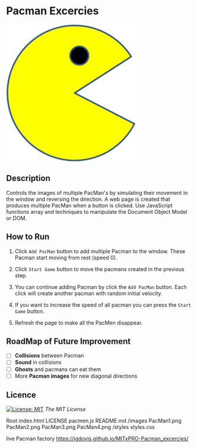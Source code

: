 # Pacman Excercies 

<img src='images/PacMan1.png'>

## Description
Controls the images of multiple PacMan's by simulating their movement in the window and reversing the direction. A web page is created that produces multiple PacMan when a button is clicked. Use JavaScript functions array and techniques to manipulate the Document Object Model or DOM. 

## How to Run
1. Click `Add PacMan` button to add multiple Pacman to the window. These Pacman start moving from rest (speed 0).

2. Click `Start Game` button to move the pacmans created in the previous step.

3. You can continue adding Pacman by click the `Add PacMan` button. Each click will create another pacman with random initial velocity.

4. If you want to increase the speed of all pacman you can press the `Start Game` button.

5. Refresh the page to make all the PacMen disappear.

## RoadMap of Future Improvement
- [ ] **Collisions** between Pacman
- [ ] **Sound** in collisions
- [ ] **Ghosts** and pacmans can eat them
- [ ] More **Pacman images** for new diagonal directions

## Licence 
[![License: MIT](https://img.shields.io/badge/License-MIT-yellow.svg)](https://opensource.org/licenses/MIT) *The MIT License*

Root
index.html
LICENSE
pacmen.js
README.md
/images
PacMan1.png
PacMan2.png
PacMan3.png
PacMan4.png
/styles
styles.css




live Pacman factory https://jgdovis.github.io/MITxPRO-Pacman_excercies/
